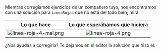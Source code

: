 Mientras corregíamos ejercicios de un compañero tuyo, nos encontramos con una solución para `LineaRoja4` que no está del todo bien; mirá:

|Lo que hace|Lo que esperábamos que hiciera|
|:-:|:-:|
|![linea-roja-4-mal.png](https://raw.githubusercontent.com/sagrado-corazon-alcal/mumuki-guia-fundamentos-repeticion-simple/master/images/linea-roja-4-mal.png)|![linea-roja-4.png](https://raw.githubusercontent.com/sagrado-corazon-alcal/mumuki-guia-fundamentos-repeticion-simple/master/images/linea-roja-4.png)|

¿Nos ayudás a corregirla? Te dejamos en el editor la solución que hizo él.
